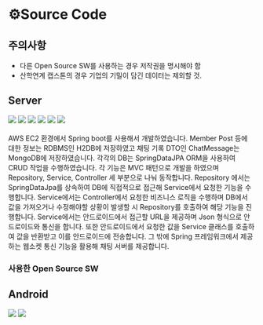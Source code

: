 # ⚙Source Code
## 주의사항
 - 다른 Open Source SW를 사용하는 경우 저작권을 명시해야 함
 - 산학연계 캡스톤의 경우 기업의 기밀이 담긴 데이터는 제외할 것.

## Server
<div align="left">
	<img src="https://img.shields.io/badge/Java-007396?style=flat&logo=Conda-Forge&logoColor=white" />
	<img src="https://img.shields.io/badge/jQuery-0769AD?style=flat&logo=jQuery&logoColor=white" />
	<img src="https://img.shields.io/badge/Spring-6DB33F?style=flat&logo=Spring&logoColor=white" />
 <img src="https://img.shields.io/badge/Gradle-02303A?style=flat&logo=gradle&logoColor=white" />
	<img src="https://img.shields.io/badge/mongodb-47A248?style=flat&logo=mongodb&logoColor=white" />
	<img src="https://img.shields.io/badge/h2DB-4053D6?style=flat&logo=amazondynamodb&logoColor=black" />
	
</div>
<br>
AWS EC2 환경에서 Spring boot를 사용해서 개발하였습니다. Member Post 등에 대한 정보는 RDBMS인 H2DB에 저장하였고 채팅 기록 DTO인 ChatMessage는 MongoDB에 저장하였습니다. 각각의 DB는 SpringDataJPA ORM을 사용하여 CRUD 작업을 수행하였습니다.
각 기능은 MVC 패턴으로 개발을 하였으며 Repository, Service, Controller 세 부분으로 나눠 동작합니다. Repository 에서는 SpringDataJpa를 상속하여 DB에 직접적으로 접근해 Service에서 요청한 기능을 수행합니다. Service에서는 Controller에서 요청한 비즈니스 로직을 수행하며 DB에서 값을 가져오거나 수정해야할 상황이 발생할 시 Repository를 호출하여 해당 기능을 진행합니다. Service에서는 안드로이드에서 접근할 URL을 제공하며 Json 형식으로 안드로이드와 통신을 합니다. 또한 안드로이드에서 요청한 값을 Service 클래스를 호출하여 값을 반환받고 이를 안드로이드에 전송합니다.
그 밖에 Spring 프레임워크에서 제공하는 웹소켓 통신 기능을 활용해 채팅 서버를 제공합니다.

### 사용한 Open Source SW

## Android
<div align="left">
	<img src="https://img.shields.io/badge/Figma-F24E1E?style=flat&logo=figma&logoColor=white" />
	<img src="https://img.shields.io/badge/Android-3DDC84?style=flat&logo=android&logoColor=white" />
</div>

